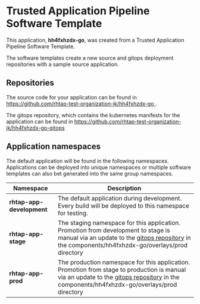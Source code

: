 # Trusted Application Pipeline Software Template

This application, **hh4fxhzdx-go**, was created from a Trusted Application Pipeline Software Template.

The software templates create a new source and gitops deployment repositories with a sample source application. 

## Repositories

The source code for your application can be found in [https://github.com/rhtap-test-organization-jk/hh4fxhzdx-go ](https://github.com/rhtap-test-organization-jk/hh4fxhzdx-go ).
 
The gitops repository, which contains the kubernetes manifests for the application can be found in 
[https://github.com/rhtap-test-organization-jk/hh4fxhzdx-go-gitops ](https://github.com/rhtap-test-organization-jk/hh4fxhzdx-go-gitops ) 

## Application namespaces 

The default application will be found in the following namespaces. Applications can be deployed into unique namespaces or multiple software templates can also bet generated into the same group namespaces.  

|  Namespace   |  Description   |  
| -------- | -------- |   
| **rhtap-app-development** | The default application during development. Every build will be deployed to this namespace for testing. | 
| **rhtap-app-stage** | The staging namespace for this application. Promotion from development to stage is manual via an update to the [gitops repository](https://github.com/rhtap-test-organization-jk/hh4fxhzdx-go-gitops ) in the components/hh4fxhzdx-go/overlays/prod directory |  
| **rhtap-app-prod** | The production namespace for this application. Promotion from stage to production is manual via an update to the [gitops repository](https://github.com/rhtap-test-organization-jk/hh4fxhzdx-go-gitops ) in the components/hh4fxhzdx-go/overlays/prod directory | 